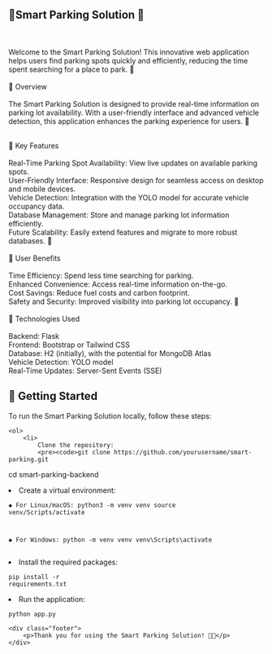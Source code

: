  <h2>🌼Smart Parking Solution 🌼</h2><br><br>
Welcome to the Smart Parking Solution! This innovative web application helps users find parking spots quickly and efficiently, reducing the time spent searching for a place to park. 🌿<br><br>
🌺 Overview<br><br>
The Smart Parking Solution is designed to provide real-time information on parking lot availability. With a user-friendly interface and advanced vehicle detection, this application enhances the parking experience for users. 🍃<br><br>

🌻 Key Features<br><br>
Real-Time Parking Spot Availability: View live updates on available parking spots.<br>
User-Friendly Interface: Responsive design for seamless access on desktop and mobile devices.<br>
Vehicle Detection: Integration with the YOLO model for accurate vehicle occupancy data.<br>
Database Management: Store and manage parking lot information efficiently.<br>
Future Scalability: Easily extend features and migrate to more robust databases. 🌸<br><br>
🌼 User Benefits<br><br>
Time Efficiency: Spend less time searching for parking.<br>
Enhanced Convenience: Access real-time information on-the-go.<br>
Cost Savings: Reduce fuel costs and carbon footprint.<br>
Safety and Security: Improved visibility into parking lot occupancy. 🌷<br><br>
🌿 Technologies Used<br><br>
Backend: Flask<br>
Frontend: Bootstrap or Tailwind CSS<br>
Database: H2 (initially), with the potential for MongoDB Atlas<br>
Vehicle Detection: YOLO model<br>
Real-Time Updates: Server-Sent Events (SSE)<br>

<h2>🌸 Getting Started</h2>
    <p>To run the Smart Parking Solution locally, follow these steps:</p>

    <ol>
        <li>
            Clone the repository:
            <pre><code>git clone https://github.com/yourusername/smart-parking.git
cd smart-parking-backend</code></pre>
        </li>
        <li>
            Create a virtual environment:
            <pre><code>◆ For Linux/macOS:
python3 -m venv venv
source venv/Scripts/activate


◆ For Windows:
python -m venv venv
venv\Scripts\activate</code></pre>
        </li>
        <li>
            Install the required packages:
            <pre><code>pip install -r requirements.txt</code></pre>
        </li>
        <li>
            Run the application:
            <pre><code>python app.py</code></pre>
        </li>
    </ol>

    <div class="footer">
        <p>Thank you for using the Smart Parking Solution! 🚗💨</p>
    </div>

</body>

</html>
